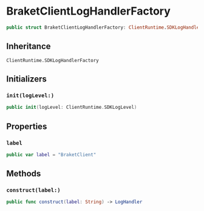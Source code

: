 # BraketClientLogHandlerFactory

``` swift
public struct BraketClientLogHandlerFactory: ClientRuntime.SDKLogHandlerFactory 
```

## Inheritance

`ClientRuntime.SDKLogHandlerFactory`

## Initializers

### `init(logLevel:)`

``` swift
public init(logLevel: ClientRuntime.SDKLogLevel) 
```

## Properties

### `label`

``` swift
public var label = "BraketClient"
```

## Methods

### `construct(label:)`

``` swift
public func construct(label: String) -> LogHandler 
```
